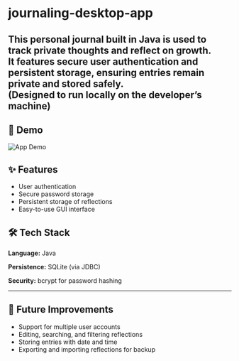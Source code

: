 # journaling-desktop-app

This personal journal built in Java is used to track private thoughts and reflect on growth.   
It features secure user authentication and persistent storage, ensuring entries remain private and stored safely.  
(Designed to run locally on the developer’s machine) 
---

## 🎥 Demo
![App Demo](assets/demo.gif)

## ✨ Features
- User authentication
- Secure password storage
- Persistent storage of reflections
- Easy-to-use GUI interface

## 🛠️ Tech Stack
**Language:** Java

**Persistence:** SQLite (via JDBC)

**Security:** bcrypt for password hashing

---

## 🔮 Future Improvements
- Support for multiple user accounts
- Editing, searching, and filtering reflections
- Storing entries with date and time
- Exporting and importing reflections for backup
